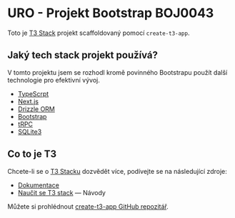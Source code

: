 # URO - Projekt Bootstrap BOJ0043

Toto je [T3 Stack](https://create.t3.gg/) projekt scaffoldovaný pomocí `create-t3-app`.

## Jaký tech stack projekt používá?

V tomto projektu jsem se rozhodl kromě povinného Bootstrapu použít další technologie pro efektivní vývoj.

-   [TypeScrpt](https://www.typescriptlang.org/)
-   [Next.js](https://nextjs.org)
-   [Drizzle ORM](https://orm.drizzle.team)
-   [Bootstrap](https://getbootstrap.com/)
-   [tRPC](https://trpc.io)
-   [SQLite3](https://www.sqlite.org/)

## Co to je T3

Chcete-li se o [T3 Stacku](https://create.t3.gg/) dozvědět více, podívejte se na následující zdroje:

-   [Dokumentace](https://create.t3.gg/)
-   [Naučit se T3 stack](https://create.t3.gg/en/faq#what-learning-resources-are-currently-available) — Návody

Můžete si prohlédnout [create-t3-app GitHub repozitář](https://github.com/t3-oss/create-t3-app).

